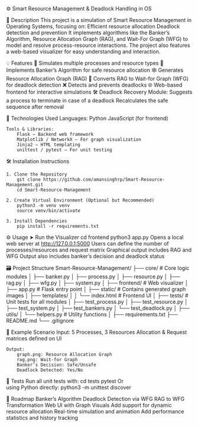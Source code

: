 ⚙️ Smart Resource Management & Deadlock Handling in OS

📝 Description
    This project is a simulation of Smart Resource Management in Operating Systems, focusing on:
    Efficient resource allocation
    Deadlock detection and prevention
    It implements algorithms like the Banker’s Algorithm, Resource Allocation Graph (RAG), and Wait-For Graph (WFG) to model and resolve process-resource interactions. The project also features a web-based visualizer for easy understanding and interaction.

💡 Features
    🧠 Simulates multiple processes and resource types
    🔐 Implements Banker’s Algorithm for safe resource allocation
    🕸 Generates Resource Allocation Graph (RAG)
    🔄 Converts RAG to Wait-for Graph (WFG) for deadlock detection
    ❌ Detects and prevents deadlocks
    🌐 Web-based frontend for interactive simulations
    🛠️ Deadlock Recovery Module:
        Suggests a process to terminate in case of a deadlock
        Recalculates the safe sequence after removal

🧰 Technologies Used
    Languages:
        Python
        JavaScript (for frontend)

    Tools & Libraries:
        Flask – Backend web framework
        Matplotlib / NetworkX – For graph visualization
        Jinja2 – HTML templating
        unittest / pytest – For unit testing

🛠 Installation Instructions

    1. Clone the Repository
        git clone https://github.com/amansinghrp/Smart-Resource-Management.git
        cd Smart-Resource-Management

    2. Create Virtual Environment (Optional but Recommended)
        python3 -m venv venv
        source venv/bin/activate

    3. Install Dependencies
        pip install -r requirements.txt

⚙ Usage
    ➤ Run the Visualizer
        cd frontend
        python3 app.py
    Opens a local web server at http://127.0.0.1:5000
    Users can define the number of processes/resources and request matrix
    Graphical output includes RAG and WFG
    Output also includes banker’s decision and deadlock status

🗃 Project Structure
    Smart-Resource-Management/
    ├── core/                  # Core logic modules
    │   ├── banker.py
    │   ├── process.py
    │   ├── resource.py
    │   ├── rag.py
    │   ├── wfg.py
    │   ├── system.py
    │
    ├── frontend/              # Web visualizer
    │   ├── app.py             # Flask entry point
    │   ├── static/            # Contains generated graph images
    │   ├── templates/
    │   │   └── index.html     # Frontend UI
    │
    ├── tests/                 # Unit tests for all modules
    │   ├── test_process.py
    │   ├── test_resource.py
    │   ├── test_system.py
    │   ├── test_bankers.py
    │   └── test_deadlock.py
    │
    ├── utils/
    │   └── helpers.py         # Utility functions
    │
    ├── requirements.txt
    ├── README.md
    └── .gitignore

📄 Example Scenario
    Input:
        5 Processes, 3 Resources
        Allocation & Request matrices defined on UI

    Output:
        graph.png: Resource Allocation Graph
        rag.png: Wait-for Graph
        Banker’s Decision: Safe/Unsafe
        Deadlock Detected: Yes/No

🧪 Tests
    Run all unit tests with:
        cd tests
        pytest
    Or  
    using Python directly:
        python3 -m unittest discover

🧠 Roadmap
    Banker’s Algorithm
    Deadlock Detection via WFG
    RAG to WFG Transformation
    Web UI with Graph Visuals
    Add support for dynamic resource allocation
    Real-time simulation and animation
    Add performance statistics and history tracking
